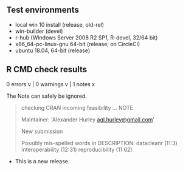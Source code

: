 ## Test environments
* local win 10 install (release, old-rel)
* win-builder (devel)
* r-hub (Windows Server 2008 R2 SP1, R-devel, 32/64 bit)
* x86_64-pc-linux-gnu 64-bit (release; on CircleCI)
* ubuntu 18.04, 64-bit (release)

## R CMD check results
0 errors v | 0 warnings v | 1 notes x

The Note can safely be ignored.

> checking CRAN incoming feasibility ... NOTE
>
>  Maintainer: 'Alexander Hurley <agl.hurley@gmail.com>'
>  
>  New submission
>  
>  Possibly mis-spelled words in DESCRIPTION:
>    datacleanr (11:3)
>    interoperability (12:31)
>    reproducibility (11:62)

* This is a new release.
